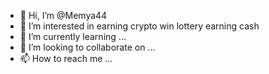 - 👋 Hi, I’m @Memya44
- 👀 I’m interested in earning crypto win lottery earning cash
- 🌱 I’m currently learning ...
- 💞️ I’m looking to collaborate on ...
- 📫 How to reach me ...

<!---
Memya44/Memya44 is a ✨ special ✨ repository because its `README.md` (this file) appears on your GitHub profile.
You can click the Preview link to take a look at your changes.
--->
